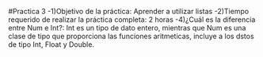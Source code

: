 #Practica 3
-1)Objetivo de la práctica: Aprender a utilizar listas
-2)Tiempo requerido de realizar la práctica completa: 2 horas
-4)¿Cuál es la diferencia entre Num e Int?: Int es un tipo de dato entero, mientras que Num es una clase de tipo que proporciona las funciones aritmeticas, incluye a los dstos de tipo Int, Float y Double.